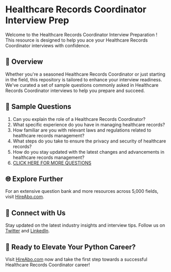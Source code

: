# Healthcare Records Coordinator Interview Prep

Welcome to the Healthcare Records Coordinator Interview Preparation ! This resource is designed to help you ace your Healthcare Records Coordinator interviews with confidence.

## 🚀 Overview

Whether you're a seasoned Healthcare Records Coordinator or just starting in the field, this repository is tailored to enhance your interview readiness. We've curated a set of sample questions commonly asked in Healthcare Records Coordinator interviews to help you prepare and succeed.

## 📝 Sample Questions

1. Can you explain the role of a Healthcare Records Coordinator?
2. What specific experience do you have in managing healthcare records?
3. How familiar are you with relevant laws and regulations related to healthcare records management?
4. What steps do you take to ensure the privacy and security of healthcare records?
5. How do you stay updated with the latest changes and advancements in healthcare records management?
6. [CLICK HERE FOR MORE QUESTIONS](https://hireabo.com/job/18_3_44/Healthcare%20Records%20Coordinator)

## 🌐 Explore Further

For an extensive question bank and more resources across 5,000 fields, visit [HireAbo.com](https://www.hireabo.com).

## 📱 Connect with Us

Stay updated on the latest industry insights and interview tips. Follow us on [Twitter](https://twitter.com/hireabo) and [LinkedIn](https://www.linkedin.com/in/hire-abo-3609972a8/).

## 🚀 Ready to Elevate Your Python Career?

Visit [HireAbo.com](https://www.hireabo.com) now and take the first step towards a successful Healthcare Records Coordinator career!